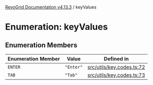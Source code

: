 [RevoGrid Documentation v4.13.3](README.md) / keyValues

# Enumeration: keyValues

## Enumeration Members

| Enumeration Member | Value | Defined in |
| ------ | ------ | ------ |
| `ENTER` | `"Enter"` | [src/utils/key.codes.ts:72](https://github.com/revolist/revogrid/blob/827fce61250cb005ab132b3ed11b8ae836712e7b/src/utils/key.codes.ts#L72) |
| `TAB` | `"Tab"` | [src/utils/key.codes.ts:73](https://github.com/revolist/revogrid/blob/827fce61250cb005ab132b3ed11b8ae836712e7b/src/utils/key.codes.ts#L73) |
